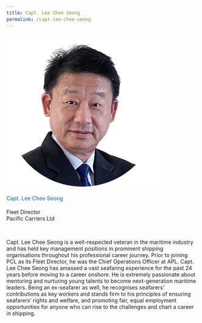 ```yaml
---
title: Capt. Lee Chee Seong
permalink: /capt-lee-chee-seong
---
```

<div class="row">
            <div class="col is-3">
              <img src="images/speakers/Lee-Chee-Seong.png">
            </div>
            <div class="col is-9 speaker-details">
              <h4>Capt. Lee Chee Seong</h4>
<p>Fleet Director<br>
Pacific Carriers Ltd</p><br>
<p>Capt. Lee Chee Seong is a well-respected veteran in the maritime industry and has held key management positions in prominent shipping organisations throughout his professional career journey. Prior to joining PCL as its Fleet Director, he was the Chief Operations Officer at APL. Capt. Lee Chee Seong has amassed a vast seafaring experience for the past 24 years before moving to a career onshore. He is extremely passionate about mentoring and nurturing young talents to become next-generation maritime leaders. Being an ex-seafarer as well, he recognises seafarers’ contributions as key workers and stands firm to his principles of ensuring seafarers’ rights and welfare, and promoting fair, equal employment opportunities for anyone who can rise to the challenges and chart a career in shipping.
</p>
            </div>
          </div> 
					
<style type="text/css"> 
    .is-left{
      text-align: left;
    }
    h4{
      font-weight: 500; 
      color: #337B9A !important;
    }
     .speaker-details p { text-align: justified; }
  </style>